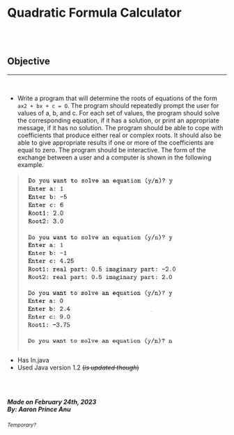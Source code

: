 # **Quadratic Formula Calculator**
<br></br>
## Objective
---
<br>

- Write a program that will determine the roots of equations of the form `ax2 + bx + c = O`. The program should repeatedly prompt the user for values of a, b, and c. For each set of values, the program should solve the corresponding equation, if it has a solution, or print an appropriate message, if it has no solution. The program should be able to cope with coefficients that produce either real or complex roots. It should also be able to give appropriate results if one or more of the coefficients are equal to zero. The program should be interactive. The form of the exchange between a user and a computer is shown in the following example.

> ![Roots](Roots.png)

- Has In.java
- Used Java version 1.2 ~~(*is updated though*)~~

<br></br>

***Made on February 24th, 2023***\
***By: Aaron Prince Anu***


<sub>*Temporary?*</sub>
